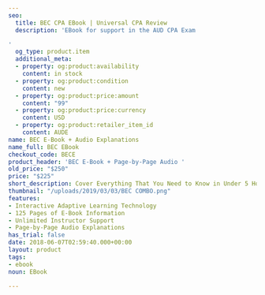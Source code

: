 ```yaml
---
seo:
  title: BEC CPA EBook | Universal CPA Review
  description: 'EBook for support in the AUD CPA Exam

'
  og_type: product.item
  additional_meta:
  - property: og:product:availability
    content: in stock
  - property: og:product:condition
    content: new
  - property: og:product:price:amount
    content: "99"
  - property: og:product:price:currency
    content: USD
  - property: og:product:retailer_item_id
    content: AUDE
name: BEC E-Book + Audio Explanations
name_full: BEC EBook
checkout_code: BECE
product_header: 'BEC E-Book + Page-by-Page Audio '
old_price: "$250"
price: "$225"
short_description: Cover Everything That You Need to Know in Under 5 Hours
thumbnail: "/uploads/2019/03/03/BEC COMBO.png"
features:
- Interactive Adaptive Learning Technology
- 125 Pages of E-Book Information
- Unlimited Instructor Support
- Page-by-Page Audio Explanations
has_trial: false
date: 2018-06-07T02:59:40.000+00:00
layout: product
tags:
- ebook
noun: EBook

---
```

